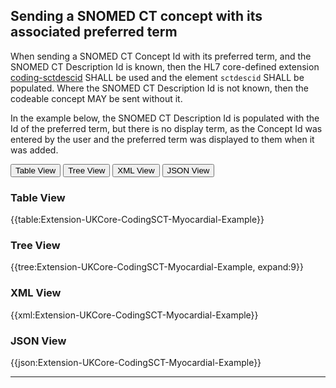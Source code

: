 ## Sending a SNOMED CT concept with its associated preferred term 

When sending a SNOMED CT Concept Id with its preferred term, and the SNOMED CT Description Id is known, then the HL7 core-defined extension <a href="https://hl7.org/fhir/R4/extension-coding-sctdescid.html" class="external">coding-sctdescid</a> SHALL be used and the element `sctdescid` SHALL be populated. Where the SNOMED CT Description Id is not known, then the codeable concept MAY be sent without it.

In the example below, the SNOMED CT Description Id is populated with the Id of the preferred term, but there is no display term, as the Concept Id was entered by the user and the preferred term was displayed to them when it was added.

<div class="tab">
 <button class="tablinks active" onclick="openTab(event, 'Table View')">Table View</button>
 <button class="tablinks" onclick="openTab(event, 'Tree View')">Tree View</button>
 <button class="tablinks" onclick="openTab(event, 'XML View')">XML View</button>
 <button class="tablinks" onclick="openTab(event, 'JSON View')">JSON View</button>
</div>

<div id="Table View" class="tabcontent" style="display:block">
  <h3>Table View</h3>
{{table:Extension-UKCore-CodingSCT-Myocardial-Example}}
</div>

<div id="Tree View" class="tabcontent">
  <h3>Tree View</h3>
{{tree:Extension-UKCore-CodingSCT-Myocardial-Example, expand:9}}
</div>

<div id="XML View" class="tabcontent">
  <h3>XML View</h3>
{{xml:Extension-UKCore-CodingSCT-Myocardial-Example}}
</div>

<div id="JSON View" class="tabcontent">
  <h3>JSON View</h3>
{{json:Extension-UKCore-CodingSCT-Myocardial-Example}}
</div>

---